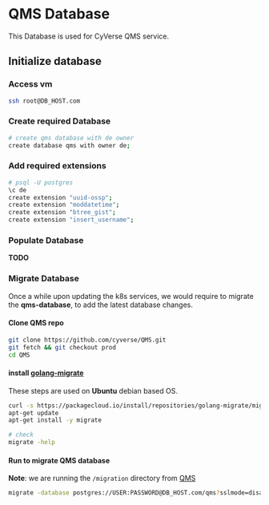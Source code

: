 # QMS Database

This Database is used for CyVerse QMS service.

## Initialize database

### Access vm

```bash
ssh root@DB_HOST.com
```

### Create required Database

```bash
# create qms database with de owner
create database qms with owner de;
```

### Add required extensions

```bash
# psql -U postgres
\c de
create extension "uuid-ossp";
create extension "moddatetime";
create extension "btree_gist";
create extension "insert_username";
```

### Populate Database

**TODO**


### Migrate Database

Once a while upon updating the k8s services, we would require to migrate the **qms-database**, to add the latest database changes.

#### Clone QMS repo

```bash
git clone https://github.com/cyverse/QMS.git
git fetch && git checkout prod
cd QMS
```

#### install [golang-migrate](https://github.com/golang-migrate/migrate)
These steps are used on **Ubuntu** debian based OS.

```bash
curl -s https://packagecloud.io/install/repositories/golang-migrate/migrate/script.deb.sh | sudo bash
apt-get update
apt-get install -y migrate

# check
migrate -help
```

#### Run to migrate QMS database

**Note**: we are running the `/migration` directory from [QMS](https://github.com/cyverse/QMS.git)

```bash
migrate -database postgres://USER:PASSWORD@DB_HOST.com/qms?sslmode=disable -path migrations up
```
